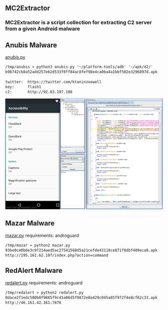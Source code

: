 ## MC2Extractor

### MC2Extractor is a script collection for extracting C2 server from a given Android malware

## Anubis Malware 
[anubis.py](./anubis.py)

```
/tmp/anubis » python3 anubis.py '~/platform-tools/adb' '~/apk/d2/' b96742cb8a52add257e62d533f0ff84ac8fef98e4ca0ba4a1bbf502e3296897d.apk

twitter:  https://twitter.com/ktaninzoowell
key:      flash1
c2:       http://92.63.197.108
```

![Anubis](anubis.gif)

## Mazar Malware 
[mazar.py](./mazar.py)
requirements: androguard 

```
/tmp/mazar » python2 mazar.py 93be0ce0b6e3c9f214aed5ac27541580d5a21cefde43118ce871f8dbf409eca8.apk 
http://195.161.62.107/index.php?action=command
```

## RedAlert Malware

[redalert.py](./redalert.py)
requirements: androguard 

```
/tmp/redalert » python2 redalert.py 0dace2f1edc580b0f9885f9c45a06d5f9872e8a429c045a85f972f4e8cf62c33.apk   
http://46.161.42.161:7878
```
